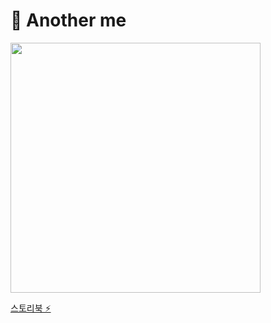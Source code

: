 # 🦕 Another me
<img width=400 src="https://github.com/Nexters/kekeche-fe/assets/107744534/42e978eb-8065-49f8-9c5d-fb1922a0c9aa" />


[스토리북 ⚡️](http://anotherme-storybook.s3-website.ap-northeast-2.amazonaws.com/?path=/story/compounds-character--detail)
